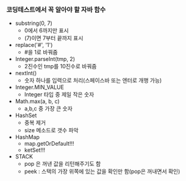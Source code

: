 ### 코딩테스트에서 꼭 알아야 할 자바 함수
* substring(0, 7)
  * 0에서 6까지만 표시
  * (7)이면 7부터 끝까지 표시
* replace('#', '1')
  * #을 1로 바꿔줌
* Integer.parseInt(tmp, 2) 
  * 2진수인 tmp를 10진수로 바꿔줌
* nextInt() 
  * 숫자 하나를 입력으로 처리(스페이스바 또는 엔터로 개행 가능)
* Integer.MIN_VALUE 
  * Integer 타입 중 제일 작은 숫자
* Math.max(a, b, c)
  * a,b,c 중 가장 큰 숫자
* HashSet 
  * 중복 제거
  * size 메소드로 갯수 파악
* HashMap
  * map.getOrDefault!!!
  * ketSet!!!
* STACK 
  * pop 은 꺼낸 값을 리턴해주기도 함
  * peek : 스택의 가장 위쪽에 있는 값을 확인만 함(pop은 꺼내면서 확인)